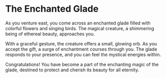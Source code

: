 # The Enchanted Glade

As you venture east, you come across an enchanted glade filled with colorful flowers and singing birds. The magical creature, a shimmering being of ethereal beauty, approaches you.

With a graceful gesture, the creature offers a small, glowing orb. As you accept the gift, a surge of enchantment courses through you. The glade responds to your presence, and you can feel the mystical energies within.

Congratulations! You have become a part of the enchanting magic of the glade, destined to protect and cherish its beauty for all eternity.